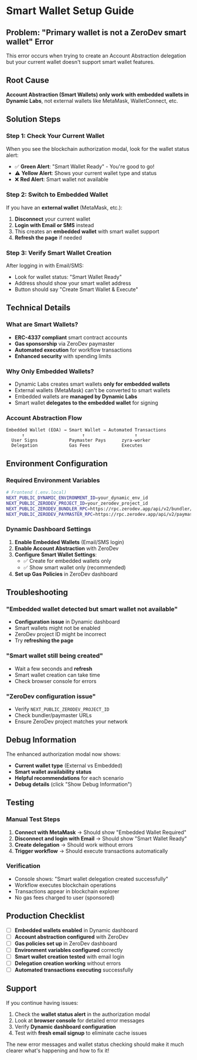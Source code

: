# Smart Wallet Setup Guide

## Problem: "Primary wallet is not a ZeroDev smart wallet" Error

This error occurs when trying to create an Account Abstraction delegation but your current wallet doesn't support smart wallet features.

## Root Cause

**Account Abstraction (Smart Wallets) only work with embedded wallets in Dynamic Labs**, not external wallets like MetaMask, WalletConnect, etc.

## Solution Steps

### Step 1: Check Your Current Wallet

When you see the blockchain authorization modal, look for the wallet status alert:

- ✅ **Green Alert**: "Smart Wallet Ready" - You're good to go!
- ⚠️ **Yellow Alert**: Shows your current wallet type and status
- ❌ **Red Alert**: Smart wallet not available

### Step 2: Switch to Embedded Wallet

If you have an **external wallet** (MetaMask, etc.):

1. **Disconnect** your current wallet
2. **Login with Email or SMS** instead
3. This creates an **embedded wallet** with smart wallet support
4. **Refresh the page** if needed

### Step 3: Verify Smart Wallet Creation

After logging in with Email/SMS:

- Look for wallet status: "Smart Wallet Ready"
- Address should show your smart wallet address
- Button should say "Create Smart Wallet & Execute"

## Technical Details

### What are Smart Wallets?

- **ERC-4337 compliant** smart contract accounts
- **Gas sponsorship** via ZeroDev paymaster
- **Automated execution** for workflow transactions
- **Enhanced security** with spending limits

### Why Only Embedded Wallets?

- Dynamic Labs creates smart wallets **only for embedded wallets**
- External wallets (MetaMask) can't be converted to smart wallets
- Embedded wallets are **managed by Dynamic Labs**
- Smart wallet **delegates to the embedded wallet** for signing

### Account Abstraction Flow

```
Embedded Wallet (EOA) → Smart Wallet → Automated Transactions
      ↑                      ↑                   ↑
  User Signs            Paymaster Pays      zyra-worker
  Delegation            Gas Fees            Executes
```

## Environment Configuration

### Required Environment Variables

```bash
# Frontend (.env.local)
NEXT_PUBLIC_DYNAMIC_ENVIRONMENT_ID=your_dynamic_env_id
NEXT_PUBLIC_ZERODEV_PROJECT_ID=your_zerodev_project_id
NEXT_PUBLIC_ZERODEV_BUNDLER_RPC=https://rpc.zerodev.app/api/v2/bundler/PROJECT_ID
NEXT_PUBLIC_ZERODEV_PAYMASTER_RPC=https://rpc.zerodev.app/api/v2/paymaster/PROJECT_ID
```

### Dynamic Dashboard Settings

1. **Enable Embedded Wallets** (Email/SMS login)
2. **Enable Account Abstraction** with ZeroDev
3. **Configure Smart Wallet Settings**:
   - ✅ Create for embedded wallets only
   - ✅ Show smart wallet only (recommended)
4. **Set up Gas Policies** in ZeroDev dashboard

## Troubleshooting

### "Embedded wallet detected but smart wallet not available"

- **Configuration issue** in Dynamic dashboard
- Smart wallets might not be enabled
- ZeroDev project ID might be incorrect
- Try **refreshing the page**

### "Smart wallet still being created"

- Wait a few seconds and **refresh**
- Smart wallet creation can take time
- Check browser console for errors

### "ZeroDev configuration issue"

- Verify `NEXT_PUBLIC_ZERODEV_PROJECT_ID`
- Check bundler/paymaster URLs
- Ensure ZeroDev project matches your network

## Debug Information

The enhanced authorization modal now shows:

- **Current wallet type** (External vs Embedded)
- **Smart wallet availability status**
- **Helpful recommendations** for each scenario
- **Debug details** (click "Show Debug Information")

## Testing

### Manual Test Steps

1. **Connect with MetaMask** → Should show "Embedded Wallet Required"
2. **Disconnect and login with Email** → Should show "Smart Wallet Ready"
3. **Create delegation** → Should work without errors
4. **Trigger workflow** → Should execute transactions automatically

### Verification

- Console shows: "Smart wallet delegation created successfully"
- Workflow executes blockchain operations
- Transactions appear in blockchain explorer
- No gas fees charged to user (sponsored)

## Production Checklist

- [ ] **Embedded wallets enabled** in Dynamic dashboard
- [ ] **Account abstraction configured** with ZeroDev
- [ ] **Gas policies set up** in ZeroDev dashboard
- [ ] **Environment variables configured** correctly
- [ ] **Smart wallet creation tested** with email login
- [ ] **Delegation creation working** without errors
- [ ] **Automated transactions executing** successfully

## Support

If you continue having issues:

1. Check the **wallet status alert** in the authorization modal
2. Look at **browser console** for detailed error messages
3. Verify **Dynamic dashboard configuration**
4. Test with **fresh email signup** to eliminate cache issues

The new error messages and wallet status checking should make it much clearer what's happening and how to fix it!
